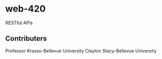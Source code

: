 # web-420

RESTful APIs

## Contributers

Professor Krasso-Bellevue University
Clayton Stacy-Bellevue University
